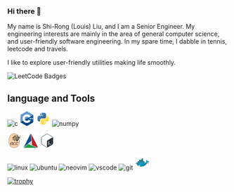 ### Hi there 👋



My name is Shi-Rong (Louis) Liu, and I am a Senior Engineer. My engineering interests are mainly in the area of general computer science, and user-friendly software engineering. In my spare time, I dabble in tennis, leetcode and travels. 

I like to explore user-friendly utilities making life smoothly.

![LeetCode Badges](https://leetcode-badge-showcase.vercel.app/api?username=s041978)

## language and Tools
<img alt="c" width="33px" src="https://cdn.jsdelivr.net/gh/devicons/devicon/icons/c/c-original.svg" /> <img alt="cpp" width="33px" src="https://github.com/devicons/devicon/blob/master/icons/cplusplus/cplusplus-original.svg" /> <img alt="python" width="33px" src="https://github.com/devicons/devicon/blob/master/icons/python/python-original.svg" /> <img alt="numpy" width="33px" src="https://cdn.jsdelivr.net/gh/devicons/devicon/icons/numpy/numpy-original.svg" />
<br>

<img alt="gcc" width="33px" src="https://github.com/devicons/devicon/blob/master/icons/gcc/gcc-original.svg" /> <img alt="cmake" width="33px" src="https://github.com/devicons/devicon/blob/master/icons/cmake/cmake-original.svg" /> <img alt="bash" width="33px" src="https://github.com/devicons/devicon/blob/master/icons/bash/bash-plain.svg" />
<br>



<img alt="linux" width="33px" src="https://cdn.jsdelivr.net/gh/devicons/devicon/icons/linux/linux-original.svg" /> <img alt="ubuntu" width="33px" src="https://cdn.jsdelivr.net/gh/devicons/devicon/icons/ubuntu/ubuntu-original.svg" /> <img alt="neovim" width="33px" src="https://cdn.jsdelivr.net/gh/devicons/devicon/icons/neovim/neovim-original.svg" /> <img alt="vscode" width="33px" src="https://cdn.jsdelivr.net/gh/devicons/devicon/icons/vscode/vscode-original.svg" /> <img alt="git" width="33px" src="https://cdn.jsdelivr.net/gh/devicons/devicon/icons/git/git-plain.svg" /> <img alt="docker" width="33px" src="https://github.com/devicons/devicon/blob/master/icons/docker/docker-original.svg" />
<br>



[![trophy](https://github-profile-trophy.vercel.app/?username=s311354&theme=onedark)](https://github.com/ryo-ma/github-profile-trophy)


